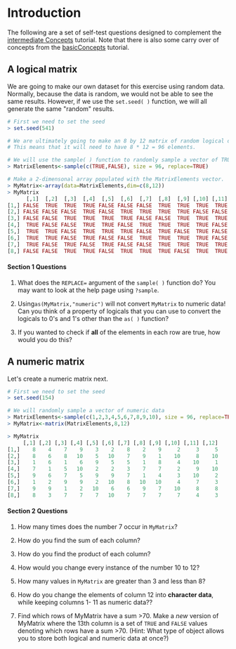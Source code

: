 # Introduction

The following are a set of self-test questions designed to complement the [intermediate Concepts](https://github.com/naheim/startLearn.R/blob/master/intermediateConcepts.md) tutorial. Note that there is also some carry over of concepts from the [basicConcepts](https://github.com/naheim/startLearn.R/blob/master/beginnerConcepts.md) tutorial.

## A logical matrix

We are going to make our own dataset for this exercise using random data. Normally, because the data is random, we would not be able to see the same results. However, if we use the ````set.seed( )```` function, we will all generate the same "random" results.

````R
# First we need to set the seed
> set.seed(541)

# We are ultimately going to make an 8 by 12 matrix of random logical data. 
# This means that it will need to have 8 * 12 = 96 elements.

# We will use the sample( ) function to randomly sample a vector of TRUE and FALSE values to populate our matrix.
> MatrixElements<-sample(c(TRUE,FALSE), size = 96, replace=TRUE)

# Make a 2-dimensonal array populated with the MatrixElements vector.
> MyMatrix<-array(data=MatrixElements,dim=c(8,12))
> MyMatrix
      [,1]  [,2]  [,3]  [,4]  [,5]  [,6]  [,7]  [,8]  [,9] [,10] [,11] [,12]
[1,] FALSE  TRUE  TRUE  TRUE FALSE FALSE FALSE  TRUE  TRUE  TRUE  TRUE FALSE
[2,] FALSE FALSE FALSE  TRUE FALSE  TRUE  TRUE  TRUE  TRUE FALSE FALSE  TRUE
[3,] FALSE FALSE  TRUE  TRUE  TRUE  TRUE FALSE FALSE  TRUE  TRUE  TRUE  TRUE
[4,]  TRUE FALSE FALSE  TRUE  TRUE FALSE  TRUE  TRUE  TRUE  TRUE FALSE  TRUE
[5,]  TRUE  TRUE FALSE  TRUE  TRUE  TRUE FALSE  TRUE FALSE  TRUE FALSE FALSE
[6,]  TRUE  TRUE FALSE  TRUE FALSE FALSE  TRUE  TRUE  TRUE  TRUE FALSE FALSE
[7,]  TRUE FALSE  TRUE FALSE  TRUE FALSE FALSE  TRUE  TRUE  TRUE  TRUE FALSE
[8,] FALSE FALSE  TRUE  TRUE FALSE  TRUE  TRUE  TRUE FALSE  TRUE  TRUE FALSE
````

#### Section 1 Questions
1. What does the ````REPLACE=```` argument of the ````sample( )```` function do? You may want to look at the help page using ``?sample``.

2. Using````as(MyMatrix,"numeric")```` will not convert ````MyMatrix```` to numeric data! Can you think of a property of logicals that you can use to convert the logicals to 0's and 1's other than the ````as( )```` function?

3. If you wanted to check if **all** of the elements in each row are true, how would you do this?

## A numeric matrix

Let's create a numeric matrix next.

````R
# First we need to set the seed
> set.seed(154)

# We will randomly sample a vector of numeric data
> MatrixElements<-sample(c(1,2,3,4,5,6,7,8,9,10), size = 96, replace=TRUE)
> MyMatrix<-matrix(MatrixElements,8,12)

> MyMatrix
     [,1] [,2] [,3] [,4] [,5] [,6] [,7] [,8] [,9] [,10] [,11] [,12]
[1,]    8    4    7    9    3    2    8    2    9     2     3     5
[2,]    8    6    8   10    5   10    7    9    1    10     8    10
[3,]    1    6    1    6    9    5    5    1    8     4    10     1
[4,]    7    1    5   10    2    2    3    7    7     2     9    10
[5,]    9    6    7    5    9    9    7    1    4     3    10     2
[6,]    1    2    9    9    2   10    8   10   10     4     7     3
[7,]    9    9    1    2   10    6    6    9    7    10     8     8
[8,]    8    3    7    7    7   10    7    7    7     7     4     3
````

#### Section 2 Questions
1. How many times does the number 7 occur in ````MyMatrix````?

2. How do you find the sum of each column?

3. How do you find the product of each column?

4. How would you change every instance of the number 10 to 12?

5. How many values in ````MyMatrix```` are greater than 3 and less than 8?

6. How do you change the elements of column 12 into **character data**, while keeping columns 1- 11 as numeric data??

7. Find which rows of MyMatrix have a sum >70. Make a *new* version of MyMatrix where the 13th column is a set of ````TRUE```` and ````FALSE```` values denoting which rows have a sum >70. (Hint: What type of object allows you to store both logical and numeric data at once?)
